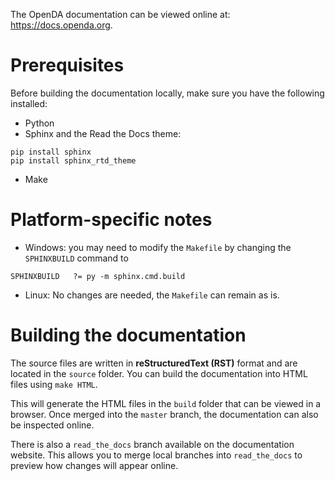 The OpenDA documentation can be viewed online at: https://docs.openda.org. 

# Prerequisites
Before building the documentation locally, make sure you have the following installed: 

- Python
- Sphinx and the Read the Docs theme: 
```
pip install sphinx
pip install sphinx_rtd_theme
```
- Make

# Platform-specific notes
- Windows: you may need to modify the `Makefile` by changing the `SPHINXBUILD` command to
```
SPHINXBUILD   ?= py -m sphinx.cmd.build
```
- Linux: No changes are needed, the `Makefile` can remain as is.

# Building the documentation
The source files are written in **reStructuredText (RST)** format and are located 
in the `source` folder. You can build the documentation into HTML files using
`make HTML`.

This will generate the HTML files in the `build` folder that can be viewed in a browser.
Once merged into the `master` branch, the documentation can also be inspected online. 

There is also a `read_the_docs` branch available on the documentation website.
This allows you to merge local branches into `read_the_docs` to preview how 
changes will appear online.
